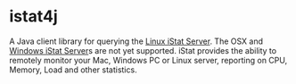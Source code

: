 istat4j
=========

A Java client library for querying the [Linux iStat Server](https://github.com/tiwilliam/istatd).
The OSX and [Windows iStat Server](https://github.com/bjango/iStat-Server-for-Windows)s are not yet supported.
iStat provides the ability to remotely monitor your Mac, Windows PC or Linux server, reporting on CPU, Memory, 
Load and other statistics.
